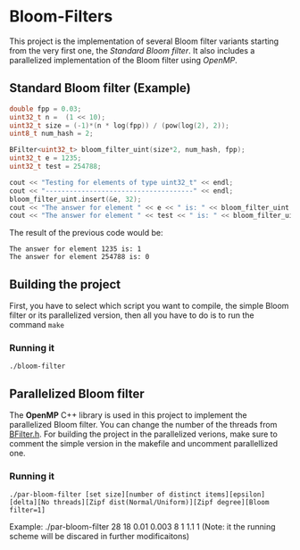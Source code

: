 # Bloom-Filters
This project is the implementation of several Bloom filter variants starting from the very first one, the *Standard Bloom filter*.
It also includes a parallelized implementation of the Bloom filter using *OpenMP*.

## Standard Bloom filter (Example)
```C++
double fpp = 0.03;
uint32_t n =  (1 << 10);
uint32_t size = (-1)*(n * log(fpp)) / (pow(log(2), 2));
uint8_t num_hash = 2;

BFilter<uint32_t> bloom_filter_uint(size*2, num_hash, fpp);
uint32_t e = 1235;
uint32_t test = 254788;

cout << "Testing for elements of type uint32_t" << endl;
cout << "-------------------------------------" << endl;
bloom_filter_uint.insert(&e, 32);
cout << "The answer for element " << e << " is: " << bloom_filter_uint.query(&e, 32) << endl;
cout << "The answer for element " << test << " is: " << bloom_filter_uint.query(&test, 32) << endl;
```

The result of the previous code would be:
```
The answer for element 1235 is: 1
The answer for element 254788 is: 0
```

## Building the project
First, you have to select which script you want to compile, the simple Bloom filter or its parallelized version, 
then all you have to do is to run the command ```make```
### Running it
```./bloom-filter```

## Parallelized Bloom filter
The **OpenMP** C++ library is used in this project to implement the parallelized Bloom filter. You can change the number of the 
threads from [BFilter.h](Bloom-Filters/Bloom-filter/BFilter.h).
For building the project in the parallelized verions, make sure to comment the simple version in the makefile and uncomment parallellized 
one.

### Running it
```
./par-bloom-filter [set size][number of distinct items][epsilon][delta][No threads][Zipf dist(Normal/Uniform)][Zipf degree][Bloom filter=1]
```
Example: ./par-bloom-filter 28 18 0.01 0.003 8 1 1.1 1
(Note: it the running scheme will be discared in further modificaitons)
